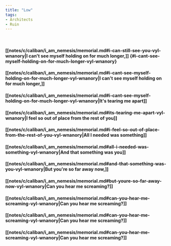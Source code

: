```yaml
---
title: "Low"
tags:
- Architects
- Ruin
---
```

&nbsp;
#### [[notes/c/caliban/i_am_nemesis/memorial.md#i-can-still-see-you-vyl-wnanory|I can't see myself holding on for much longer,]] {#i-cant-see-myself-holding-on-for-much-longer-vyl-wnanory}
#### [[notes/c/caliban/i_am_nemesis/memorial.md#i-cant-see-myself-holding-on-for-much-longer-vyl-wnanory|I can't see myself holding on for much longer,]]
#### [[notes/c/caliban/i_am_nemesis/memorial.md#i-cant-see-myself-holding-on-for-much-longer-vyl-wnanory|It's tearing me apart]]
#### [[notes/c/caliban/i_am_nemesis/memorial.md#its-tearing-me-apart-vyl-wnanory|I feel so out of place from the rest of you]]
#### [[notes/c/caliban/i_am_nemesis/memorial.md#i-feel-so-out-of-place-from-the-rest-of-you-vyl-wnanory|All I needed was something]]
#### [[notes/c/caliban/i_am_nemesis/memorial.md#all-i-needed-was-something-vyl-wnanory|And that something was you]]
#### [[notes/c/caliban/i_am_nemesis/memorial.md#and-that-something-was-you-vyl-wnanory|But you're so far away now,]]
#### [[notes/c/caliban/i_am_nemesis/memorial.md#but-youre-so-far-away-now-vyl-wnanory|Can you hear me screaming?]]
#### [[notes/c/caliban/i_am_nemesis/memorial.md#can-you-hear-me-screaming-vyl-wnanory|Can you hear me screaming?]]
#### [[notes/c/caliban/i_am_nemesis/memorial.md#can-you-hear-me-screaming-vyl-wnanory|Can you hear me screaming?]]
#### [[notes/c/caliban/i_am_nemesis/memorial.md#can-you-hear-me-screaming-vyl-wnanory|Can you hear me screaming?]]
